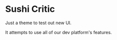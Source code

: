 # Sushi Critic

Just a theme to test out new UI.

It attempts to use all of our dev platform's features. 
